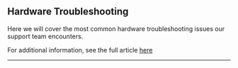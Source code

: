 ## Hardware Troubleshooting

Here we will cover the most common hardware troubleshooting issues our support team encounters.

For additional information, see the full article [here](https://support.optisigns.com/hc/en-us/articles/40147900639891)

---
